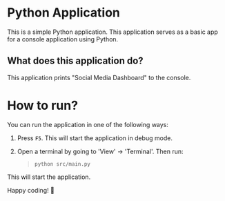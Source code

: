 Python Application
======================
This is a simple Python application. This application serves as a basic app for a console application using Python.

What does this application do?
-------------------------------
This application prints "Social Media Dashboard" to the console.

# How to run?
You can run the application in one of the following ways:

1. Press `F5`. This will start the application in debug mode.

2. Open a terminal by going to 'View' -> 'Terminal'. Then run:
    > `python src/main.py`

This will start the application.

Happy coding! 🙂